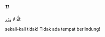 ##### 11

<span class="ayah">كَلَّا لَا وَزَرَ</span>

<span class="ayah_translation">sekali-kali tidak! Tidak ada tempat berlindung!</span>
